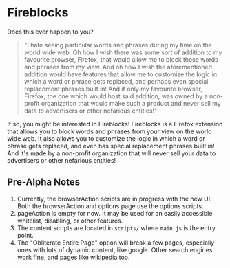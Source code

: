 # Fireblocks

Does this ever happen to you?
> "I hate seeing particular words and phrases during my time on the world wide web. Oh how I wish there was some sort of addition to my favourite browser, Firefox, that would allow me to block these words and phrases from my view. And oh how I wish the aforementioned addition would have features that allow me to customize the logic in which a word or phrase gets replaced, and perhaps even special replacement phrases built in! And if only my favourite browser, Firefox, the one which would host said addition, was owned by a non-profit organization that would make such a product and never sell my data to advertisers or other nefarious entities!"

If so, you might be interested in Fireblocks! Fireblocks is a Firefox extension that allows you to block words and phrases from your view on the world wide web. It also allows you to customize the logic in which a word or phrase gets replaced, and even has special replacement phrases built in! And it's made by a non-profit organization that will never sell your data to advertisers or other nefarious entities!

## Pre-Alpha Notes

1. Currently, the browserAction scripts are in progress with the new UI. Both the browserAction and options page use the options scripts.
2. pageAction is empty for now. It may be used for an easily accessible whitelist, disabling, or other features.
3. The content scripts are located in `scripts/` where `main.js` is the entry point.
4. The "Obliterate Entire Page" option will break a few pages, especially ones with lots of dynamic content, like google. Other search engines work fine, and pages like wikipedia too.